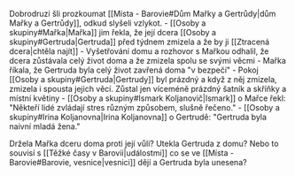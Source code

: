 Dobrodruzi šli prozkoumat [[Místa - Barovie#Dům Mařky a Gertrůdy|dům Mařky a Gertrůdy]], odkud slyšeli vzlykot.
	- [[Osoby a skupiny#Mařka|Mařka]] jim řekla, že její dcera [[Osoby a skupiny#Gertruda|Gertruda]] před týdnem zmizela a že by ji [[Ztracená dcera|chtěla najít]]
	- Vyšetřování domu a rozhovor s Mařkou odhalil, že dcera zůstávala celý život doma a že zmizela spolu se svými věcmi
		-  Mařka říkala, že Gertruda byla celý život zavřená doma "v bezpečí"
		-  Pokoj [[Osoby a skupiny#Gertruda|Gertrudy]] byl prázdný a když z něj zmizela, zmizela i spousta jejich věcí. Zůstal jen víceméně prázdný šatník a skříňky a místní květiny
	- [[Osoby a skupiny#Ismark Koljanovič|Ismark]] o Mařce řekl: "Někteří lidé zvládají stres různým způsobem, slušně řečeno."
	- [[Osoby a skupiny#Irina Koljanovna|Irina Koljanovna]] o Gertrudě: "Gertruda byla naivní mladá žena."

Držela Mařka dceru doma proti její vůli? Utekla Gertruda z domu? Nebo to souvisí s [[Těžké časy v Barovii|událostmi]] co se ve [[Místa - Barovie#Barovie, vesnice|vesnici]] dějí a Gertruda byla unesena?